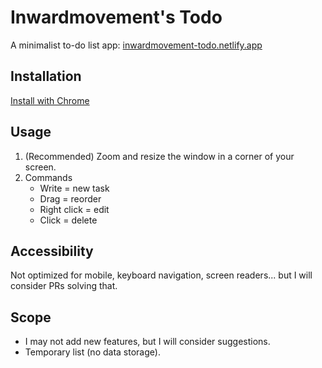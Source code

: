 # Inwardmovement's Todo
A minimalist to-do list app: [inwardmovement-todo.netlify.app](https://inwardmovement-todo.netlify.app/)

## Installation
[Install with Chrome](https://support.google.com/chrome/answer/9658361)

## Usage
1. (Recommended) Zoom and resize the window in a corner of your screen.
2. Commands
    - Write = new task
    - Drag = reorder
    - Right click = edit
    - Click = delete

## Accessibility
Not optimized for mobile, keyboard navigation, screen readers... but I will consider PRs solving that.

## Scope
- I may not add new features, but I will consider suggestions.
- Temporary list (no data storage).
